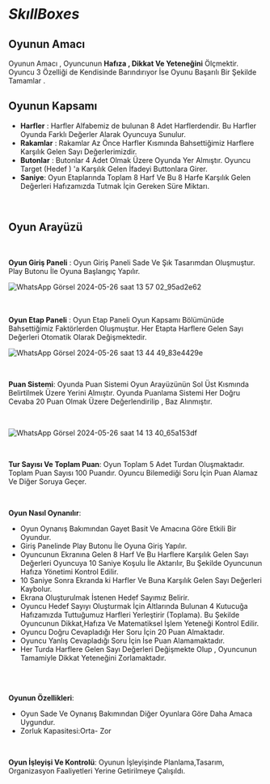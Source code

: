 # *SkıllBoxes*
## Oyunun Amacı
Oyunun Amacı , Oyuncunun **Hafıza , Dikkat Ve Yeteneğini** Ölçmektir. Oyuncu 3 Özelliği de Kendisinde Barındırıyor İse Oyunu Başarılı Bir Şekilde Tamamlar .
<br>
## Oyunun Kapsamı ## 

*  **Harfler** : Harfler Alfabemiz de bulunan 8 Adet Harflerdendir. Bu Harfler Oyunda Farklı Değerler Alarak Oyuncuya Sunulur.
*  **Rakamlar** : Rakamlar Az Önce Harfler Kısmında Bahsettiğimiz Harflere Karşılık Gelen Sayı Değerlerimizdir.
*  **Butonlar** : Butonlar 4 Adet Olmak Üzere Oyunda Yer Almıştır. Oyuncu Target (Hedef ) 'a Karşılık Gelen İfadeyi Buttonlara Girer.
*  **Saniye**: Oyun Etaplarında Toplam 8 Harf Ve Bu 8 Harfe Karşılık Gelen Değerleri Hafızamızda Tutmak İçin Gereken Süre Miktarı.
  <br>

## Oyun Arayüzü ##
<br>

 **Oyun Giriş Paneli** : Oyun Giriş Paneli Sade Ve Şık Tasarımdan Oluşmuştur.  Play Butonu İle Oyuna Başlangıç Yapılır.
 <br>
 
 ![WhatsApp Görsel 2024-05-26 saat 13 57 02_95ad2e62](https://github.com/cisemnur/Sk-llBoxes/assets/148980295/88c2b1fa-ac21-4329-ae9f-66e4c405ebc0)
 <br>
 <br>
 <br>



 

 **Oyun Etap Paneli** : Oyun Etap Paneli Oyun Kapsamı Bölümünüde Bahsettiğimiz Faktörlerden Oluşmuştur. Her Etapta Harflere Gelen Sayı Değerleri  Otomatik Olarak Değişmektedir.


![WhatsApp Görsel 2024-05-26 saat 13 44 49_83e4429e](https://github.com/cisemnur/Sk-llBoxes/assets/148980295/37e95b2b-637a-4b08-9a88-831ba52f19dd)

<br>


**Puan Sistemi**: Oyunda Puan Sistemi Oyun Arayüzünün Sol Üst Kısmında Belirtilmek Üzere Yerini Almıştır. Oyunda Puanlama Sistemi Her Doğru Cevaba 20 Puan Olmak Üzere Değerlendirilip , Baz Alınmıştır.

<br>

![WhatsApp Görsel 2024-05-26 saat 14 13 40_65a153df](https://github.com/cisemnur/Sk-llBoxes/assets/148980295/2ae51727-f502-4e33-bcb8-fd0b55fd9f4a)


<br>


**Tur Sayısı Ve Toplam Puan**: Oyun Toplam 5 Adet Turdan Oluşmaktadır. Toplam Puan Sayısı 100 Puandır. Oyuncu Bilemediği Soru İçin Puan Alamaz Ve Diğer Soruya Geçer.

<br>

**Oyun Nasıl Oynanılır**:
<br>

* Oyun Oynanış Bakımından Gayet Basit Ve Amacına Göre Etkili Bir Oyundur.
* Giriş Panelinde Play Butonu İle Oyuna Giriş Yapılır.
* Oyuncunun Ekranına Gelen 8 Harf Ve Bu Harflere Karşılık Gelen Sayı Değerleri Oyuncuya 10 Saniye Koşulu İle Aktarılır, Bu Şekilde Oyuncunun Hafıza Yönetimi Kontrol Edilir.
* 10 Saniye Sonra Ekranda ki Harfler Ve Buna Karşılık Gelen Sayı Değerleri Kaybolur.
* Ekrana Oluşturulmak İstenen Hedef Sayımız Belirir.
*  Oyuncu Hedef Sayıyı Oluşturmak İçin Altlarında Bulunan 4 Kutucuğa Hafızamızda Tuttuğumuz Harfleri Yerleştirir (Toplama). Bu Şekilde Oyuncunun Dikkat,Hafıza Ve Matematiksel İşlem Yeteneği Kontrol Edilir.
*  Oyuncu Doğru Cevapladığı Her Soru İçin 20 Puan Almaktadır.
*  Oyuncu Yanlış Cevapladığı Soru İçin İse Puan Alamamaktadır.
*  Her Turda Harflere Gelen Sayı Değerleri Değişmekte Olup , Oyuncunun Tamamiyle Dikkat Yeteneğini Zorlamaktadır.

<br>

<br>

**Oyunun Özellikleri**:
* Oyun Sade Ve Oynanış Bakımından Diğer Oyunlara Göre Daha Amaca Uygundur.
* Zorluk Kapasitesi:Orta- Zor
  
<br>


**Oyun İşleyişi Ve Kontrolü**:
Oyunun İşleyişinde Planlama,Tasarım, Organizasyon Faaliyetleri Yerine Getirilmeye Çalışıldı.





  
